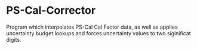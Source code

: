 # PS-Cal-Corrector
Program which interpolates PS-Cal Cal Factor data, as well as applies uncertainty budget lookups and forces uncertainty values to two siginificat digits.
